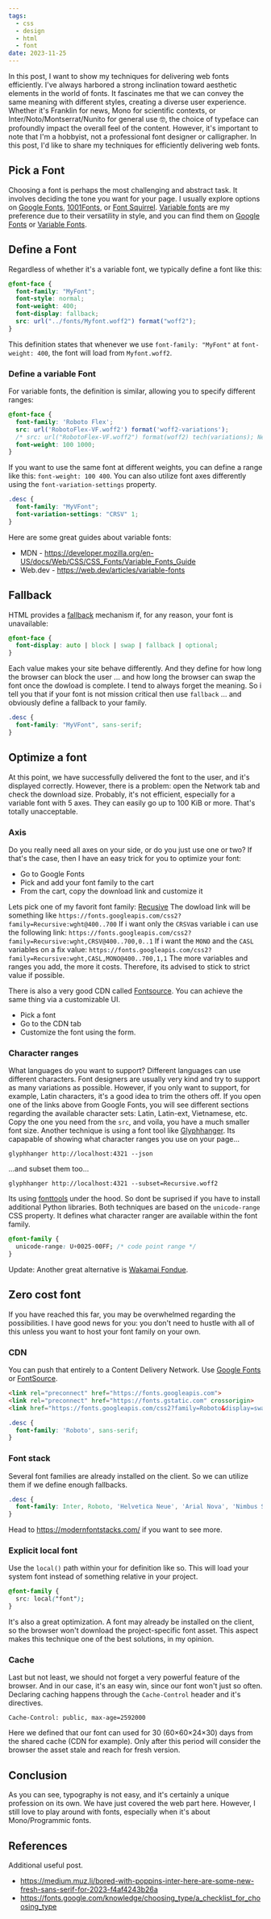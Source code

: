 ```yaml
---
tags:
  - css
  - design
  - html
  - font
date: 2023-11-25
---
```

In this post, I want to show my techniques for delivering web fonts efficiently.
I've always harbored a strong inclination toward aesthetic elements in the world of fonts. It fascinates me that we can convey the same meaning with different styles, creating a diverse user experience. Whether it's Franklin for news, Mono for scientific contexts, or Inter/Noto/Montserrat/Nunito for general use 🤓, the choice of typeface can profoundly impact the overall feel of the content. However, it's important to note that I'm a hobbyist, not a professional font designer or calligrapher.
In this post, I'd like to share my techniques for efficiently delivering web fonts.
## Pick a Font
Choosing a font is perhaps the most challenging and abstract task. It involves deciding the tone you want for your page. I usually explore options on [Google Fonts](https://fonts.google.com/), [1001Fonts](https://www.1001fonts.com/), or [Font Squirrel](https://www.fontsquirrel.com/). [Variable fonts](https://developer.mozilla.org/en-US/docs/Web/CSS/CSS_Fonts/Variable_Fonts_Guide) are my preference due to their versatility in style, and you can find them on [Google Fonts](https://fonts.google.com/variablefonts) or [Variable Fonts](https://v-fonts.com/).
## Define a Font
Regardless of whether it's a variable font, we typically define a font like this:
```css
@font-face {
  font-family: "MyFont";
  font-style: normal;
  font-weight: 400;
  font-display: fallback;
  src: url("../fonts/Myfont.woff2") format("woff2");
}
```
This definition states that whenever we use `font-family: "MyFont"` at `font-weight: 400`, the font will load from `Myfont.woff2`.
### Define a variable Font
For variable fonts, the definition is similar, allowing you to specify different ranges:
```css
@font-face {
  font-family: 'Roboto Flex';
  src: url('RobotoFlex-VF.woff2') format('woff2-variations');
  /* src: url("RobotoFlex-VF.woff2") format(woff2) tech(variations); New syntax */
  font-weight: 100 1000;
}
```
If you want to use the same font at different weights, you can define a range like this: `font-weight: 100 400`. You can also utilize font axes differently using the `font-variation-settings` property.
```css
.desc {
  font-family: "MyVFont";
  font-variation-settings: "CRSV" 1;
}
```
Here are some great guides about variable fonts:
- MDN - https://developer.mozilla.org/en-US/docs/Web/CSS/CSS_Fonts/Variable_Fonts_Guide
- Web.dev - https://web.dev/articles/variable-fonts
## Fallback
HTML provides a [fallback](https://developer.mozilla.org/en-US/docs/Web/CSS/@font-face/font-display) mechanism if, for any reason, your font is unavailable:
```css
@font-face {
  font-display: auto | block | swap | fallback | optional;
}
```
Each value makes your site behave differently. And they define for how long the browser can block the user ... and how long the browser can swap the font once the dowload is complete.
I tend to always forget the meaning. So i tell you that if your font is not mission critical then use `fallback` ... and obviously define a fallback to your family.
```css
.desc {
  font-family: "MyVFont", sans-serif;
}
```
## Optimize a font
At this point, we have successfully delivered the font to the user, and it's displayed correctly. However, there is a problem: open the Network tab and check the download size. Probably, it's not efficient, especially for a variable font with 5 axes. They can easily go up to 100 KiB or more. That's totally unacceptable.
### Axis
Do you really need all axes on your side, or do you just use one or two? If that's the case, then I have an easy trick for you to optimize your font:
- Go to Google Fonts
- Pick and add your font family to the cart
- From the cart, copy the download link and customize it

Lets pick one of my favorit font family: [Recusive](https://www.recursive.design/)
The dowload link will be something like `https://fonts.googleapis.com/css2?family=Recursive:wght@400..700` 
If i want only the `CRSV`as variable i can use the following link: `https://fonts.googleapis.com/css2?family=Recursive:wght,CRSV@400..700,0..1`
If i want the `MONO` and the `CASL` variables on a fix value: `https://fonts.googleapis.com/css2?family=Recursive:wght,CASL,MONO@400..700,1,1`
The more variables and ranges you add, the more it costs. Therefore, its advised to stick to strict value if possible.

There is also a very good CDN called [Fontsource](https://fontsource.org/). You can achieve the same thing via a customizable UI.
- Pick a font
- Go to the CDN tab
- Customize the font using the form.
### Character ranges
What languages do you want to support? Different languages can use different characters. Font designers are usually very kind and try to support as many variations as possible. However, if you only want to support, for example, Latin characters, it's a good idea to trim the others off.
If you open one of the links above from Google Fonts, you will see different sections regarding the available character sets: Latin, Latin-ext, Vietnamese, etc. Copy the one you need from the `src`, and voila, you have a much smaller font size.
Another technique is using a font tool like [Glyphhanger](https://www.zachleat.com/web/glyphhanger/). Its capapable of showing what character ranges you use on your page...
```shell
glyphhanger http://localhost:4321 --json 
```
...and subset them too...
```shell
glyphhanger http://localhost:4321 --subset=Recursive.woff2
```
Its using [fonttools](https://github.com/fonttools/fonttools) under the hood. So dont be suprised if you have to install additional Python libraries.
Both techniques are based on the `unicode-range` CSS property. It defines what character ranger are available within the font family.
```css
@font-family {
  unicode-range: U+0025-00FF; /* code point range */
}
```

Update: Another great alternative is [Wakamai Fondue](https://wakamaifondue.com/beta/).
## Zero cost font
If you have reached this far, you may be overwhelmed regarding the possibilities. I have good news for you: you don't need to hustle with all of this unless you want to host your font family on your own.
### CDN
You can push that entirely to a Content Delivery Network. Use [Google Fonts](https://fonts.google.com/) or [FontSource](https://fontsource.org/).
```html
<link rel="preconnect" href="https://fonts.googleapis.com">  
<link rel="preconnect" href="https://fonts.gstatic.com" crossorigin>  
<link href="https://fonts.googleapis.com/css2?family=Roboto&display=swap" rel="stylesheet">
```

```css
.desc {
  font-family: 'Roboto', sans-serif;
}
```
### Font stack
Several font families are already installed on the client. So we can utilize them if we define enough fallbacks.
```css
.desc {
  font-family: Inter, Roboto, 'Helvetica Neue', 'Arial Nova', 'Nimbus Sans', Arial, sans-serif;
}
```
Head to https://modernfontstacks.com/ if you want to see more.
### Explicit local font
Use the `local()` path within your for definition like so. This will load your system font instead of something relative in your project.
```css
@font-family {
  src: local("font");
}
```
It's also a great optimization. A font may already be installed on the client, so the browser won't download the project-specific font asset. This aspect makes this technique one of the best solutions, in my opinion.
### Cache
Last but not least, we should not forget a very powerful feature of the browser. And in our case, it's an easy win, since our font won't just so often. Declaring caching happens through the `Cache-Control` header and it's directives.
```http
Cache-Control: public, max-age=2592000
```
Here we defined that our font can used for 30 (60×60×24×30) days from the shared cache (CDN for example). Only after this period will consider the browser the asset stale and reach for fresh version.
## Conclusion
As you can see, typography is not easy, and it's certainly a unique profession on its own. We have just covered the web part here. However, I still love to play around with fonts, especially when it's about Mono/Programmic fonts.
## References
Additional useful post.
- https://medium.muz.li/bored-with-poppins-inter-here-are-some-new-fresh-sans-serif-for-2023-f4af4243b26a
- https://fonts.google.com/knowledge/choosing_type/a_checklist_for_choosing_type